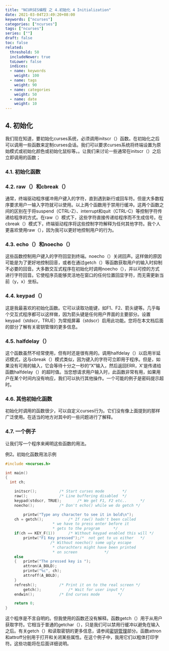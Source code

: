 ```yaml
---
title: "NCURSES编程 之 4.初始化 4 Initialization"
date: 2021-03-04T23:49:20+08:00
keywords: ["ncurses"]
categories: ["ncurses"]
tags: ["ncurses"]
series: [""]
draft: false
toc: false
related:
  threshold: 50
  includeNewer: true
  toLower: false
  indices:
  - name: keywords
    weight: 100
  - name: tags
    weight: 90
  - name: categories
    weight: 50
  - name: date
    weight: 10
---
```


## 4. 初始化
我们现在知道，要初始化curses系统，必须调用initscr（）函数。在初始化之后可以调用一些函数来定制curses会话。我们可以要求curses系统将终端设置为原始模式或初始化颜色或初始化鼠标等。。让我们来讨论一些通常在initscr（）之后立即调用的函数；

### 4.1. 初始化函数
### 4.2. raw（）和cbreak（）
通常，终端驱动程序缓冲用户键入的字符，直到遇到新行或回车符。但是大多数程序要求用户一输入字符就可以使用。以上两个函数用于禁用行缓冲。这两个函数之间的区别在于将suspend（CTRL-Z）、interrupt和quit（CTRL-C）等控制字符传递给程序的方式。在raw（）模式下，这些字符直接传递给程序而不生成信号。在cbreak（）模式下，终端驱动程序将这些控制字符解释为任何其他字符。我个人更喜欢使用raw（），因为我可以更好地控制用户的行为。

### 4.3. echo（）和noecho（）
这些函数控制用户键入的字符回显到终端。noecho（）关闭回声。这样做的原因可能是为了更好地控制回音，或者在通过getch（）等函数获取用户的输入时抑制不必要的回音。大多数交互式程序在初始化时调用noecho（），并以可控的方式进行字符回音。它使程序员能够灵活地在窗口的任何位置回显字符，而无需更新当前（y，x）坐标。

### 4.4. keypad（）
这是我最喜欢的初始化函数。它可以读取功能键，如F1、F2、箭头键等。几乎每个交互式程序都可以这样做，因为箭头键是任何用户界面的主要部分。设置 keypad（stdscr，TRUE）为常规屏幕（stdscr）启用此功能。您将在本文档后面的部分了解有关密钥管理的更多信息。

### 4.5. halfdelay（）
这个函数虽然不经常使用，但有时还是很有用的。调用halfdelay（）以启用半延迟模式，这与cbreak（）模式类似，因为键入的字符可立即用于程序。但是，如果没有可用的输入，它会等待十分之一秒的“X”输入，然后返回ERR，X'是传递给函数halfdelay（）的超时值。当您想请求用户输入时，此函数非常有用，如果用户在某个时间内没有响应，我们可以执行其他操作。一个可能的例子是密码提示超时。

### 4.6. 其他初始化函数
初始化时调用的函数很少，可以自定义curses行为。它们没有像上面提到的那样广泛使用。在适当的地方对其中的一些问题进行了解释。

### 4.7. 一个例子
让我们写一个程序来阐明这些函数的用法。

例2。初始化函数用法示例
```cpp
#include <ncurses.h>

int main()
{	
  int ch;

	initscr();			/* Start curses mode 		*/
	raw();				/* Line buffering disabled	*/
	keypad(stdscr, TRUE);		/* We get F1, F2 etc..		*/
	noecho();			/* Don't echo() while we do getch */

    	printw("Type any character to see it in bold\n");
	ch = getch();			/* If raw() hadn't been called
					 * we have to press enter before it
					 * gets to the program 		*/
	if(ch == KEY_F(1))		/* Without keypad enabled this will */
		printw("F1 Key pressed");/*  not get to us either	*/
					/* Without noecho() some ugly escape
					 * charachters might have been printed
					 * on screen			*/
	else
	{	printw("The pressed key is ");
		attron(A_BOLD);
		printw("%c", ch);
		attroff(A_BOLD);
	}
	refresh();			/* Print it on to the real screen */
    	getch();			/* Wait for user input */
	endwin();			/* End curses mode		  */

	return 0;
}
```

这个程序是不言自明的。但我使用的函数还没有解释。函数getch（）用于从用户获取字符。它相当于普通的getchar（），只是我们可以禁用行缓冲以避免在输入之后<enter>。有关getch（）和读取密钥的更多信息，请参阅[密钥管理](https://tldp.org/HOWTO/NCURSES-Programming-HOWTO/keys.html)部分。函数attron和attroff分别用于打开和关闭某些属性。在这个例子中，我用它们以粗体打印字符。这些功能将在后面详细说明。
